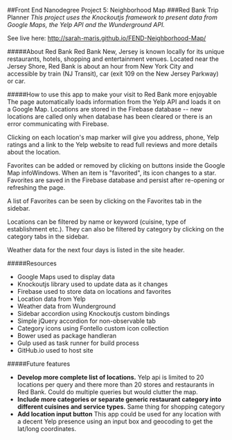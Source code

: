 ##Front End Nanodegree Project 5: Neighborhood Map
###Red Bank Trip Planner
*This project uses the Knockoutjs framework to present data from Google Maps, the Yelp API and the Wunderground API.*

See live here: http://sarah-maris.github.io/FEND-Neighborhood-Map/

#####About Red Bank
Red Bank New, Jersey is known locally for its unique restaurants, hotels, shopping and entertainment venues.  Located near the Jersey Shore, Red Bank is about an hour from New York City and accessible by train (NJ Transit), car (exit 109 on the New Jersey Parkway) or car.

#####How to use this app to make your visit to Red Bank more enjoyable
The page automatically loads information from the Yelp API and loads it on a Google Map.  Locations are stored in the Firebase database -- new locations are called only when database has been cleared or there is an error communicating with Firebase.

Clicking on each location's map marker will give you address, phone, Yelp ratings and a link to the Yelp website to read full reviews and more details about the location.

Favorites can be added or removed by clicking on buttons inside the Google Map infoWindows. When an item is "favorited", its icon changes to a star.  Favorites are saved in the Firebase database and persist after re-opening or refreshing the page.

A list of Favorites can be seen by clicking on the Favorites tab in the sidebar.

Locations can be filtered by name or keyword (cuisine, type of establishment etc.).  They  can also be filtered by category by clicking on the category tabs in the sidebar.

Weather data for the next four days is listed in the site header.

#####Resources
* Google Maps used to display data
* Knockoutjs library used to update data as it changes
* Firebase used to store data on locations and favorites
* Location data from Yelp
* Weather data from Wunderground
* Sidebar accordion using Knockoutjs custom bindings
* Simple jQuery accordion for non-observable tab
* Category icons using Fontello custom icon collection
* Bower used as package handleran
* Gulp used as task runner for build process
* GitHub.io used to host site

#####Future features
* **Develop more complete list of locations.**  Yelp api is limited to 20 locations per query and there more than 20 stores and restaurants in Red Bank.  Could do multiple queries but would clutter the map.
* **Include more categories or separate generic restaurant category into different cuisines and service types.**  Same thing for shopping category
* **Add location input button**  This app could be used for any location with a decent Yelp presence using an input box and geocoding to get the lat/long coordinates.
